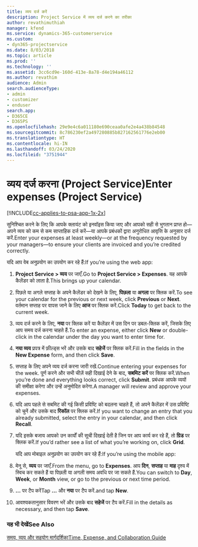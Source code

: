 ```yaml
---
title: व्यय दर्ज करें
description: Project Service में व्यय दर्ज करने का तरीका
author: revathimuthiah
manager: kfend
ms.service: dynamics-365-customerservice
ms.custom:
- dyn365-projectservice
ms.date: 8/03/2018
ms.topic: article
ms.prod: ''
ms.technology: ''
ms.assetid: 3cc6cd9e-160d-413e-8a78-d4e194a46112
ms.author: revathim
audience: Admin
search.audienceType:
- admin
- customizer
- enduser
search.app:
- D365CE
- D365PS
ms.openlocfilehash: 29e9e4c6a011180e690ceaa0afe2e4a438b84548
ms.sourcegitcommit: 8c786230ef2a497280885b827162561776e2eb00
ms.translationtype: HT
ms.contentlocale: hi-IN
ms.lasthandoff: 03/24/2020
ms.locfileid: "3751944"
---
```

# <a name="enter-expenses-project-service"></a><span data-ttu-id="fadd0-103">व्यय दर्ज करना (Project Service)</span><span class="sxs-lookup"><span data-stu-id="fadd0-103">Enter expenses (Project Service)</span></span>

[!INCLUDE[cc-applies-to-psa-app-1x-2x](../includes/cc-applies-to-psa-app-1x-2x.md)]

<span data-ttu-id="fadd0-104">सुनिश्चित करने के लिए कि आपके क्लायंट को इनवॉइस किया जाए और आपको सही से भुगतान प्राप्त हो—अपने व्यय को कम से कम साप्ताहिक दर्ज करें—या आपके प्रबंधकों द्वारा अनुरोधित आवृत्ति के अनुसार दर्ज करें.</span><span class="sxs-lookup"><span data-stu-id="fadd0-104">Enter your expenses at least weekly—or at the frequency requested by your managers—to ensure your clients are invoiced and you’re credited correctly.</span></span>  
  
 <span data-ttu-id="fadd0-105">यदि आप वेब अनुप्रयोग का उपयोग कर रहे हैं:</span><span class="sxs-lookup"><span data-stu-id="fadd0-105">If you’re using the web app:</span></span>  
  
1. <span data-ttu-id="fadd0-106">**Project Service > व्यय** पर जाएँ.</span><span class="sxs-lookup"><span data-stu-id="fadd0-106">Go to **Project Service > Expenses**.</span></span> <span data-ttu-id="fadd0-107">यह आपके कैलेंडर को लाता है.</span><span class="sxs-lookup"><span data-stu-id="fadd0-107">This brings up your calendar.</span></span>  
  
2. <span data-ttu-id="fadd0-108">पिछले या अगले सप्ताह के अपने कैलेंडर को देखने के लिए, **पिछला** या **अगला** पर क्लिक करें.</span><span class="sxs-lookup"><span data-stu-id="fadd0-108">To see your calendar for the previous or next week, click **Previous** or **Next**.</span></span> <span data-ttu-id="fadd0-109">वर्तमान सप्ताह पर वापस जाने के लिए **आज** पर क्लिक करें.</span><span class="sxs-lookup"><span data-stu-id="fadd0-109">Click **Today** to get back to the current week.</span></span>  
  
3. <span data-ttu-id="fadd0-110">व्यय दर्ज करने के लिए, **नया** पर क्लिक करें या कैलेंडर में उस दिन पर डबल-क्लिक करें, जिसके लिए आप समय दर्ज करना चाहते हैं.</span><span class="sxs-lookup"><span data-stu-id="fadd0-110">To enter an expense, either click **New** or double-click in the calendar under the day you want to enter time for.</span></span>  
  
4. <span data-ttu-id="fadd0-111">**नया व्यय** प्रपत्र में फ़ील्ड्स भरें और उसके बाद **सहेजें** पर क्लिक करें.</span><span class="sxs-lookup"><span data-stu-id="fadd0-111">Fill in the fields in the **New Expense** form, and then click **Save**.</span></span>  
  
5. <span data-ttu-id="fadd0-112">सप्ताह के लिए अपने व्यय दर्ज करना जारी रखें.</span><span class="sxs-lookup"><span data-stu-id="fadd0-112">Continue entering your expenses for the week.</span></span> <span data-ttu-id="fadd0-113">पूर्ण करने और सभी चीज़ें सही दिखाई देने के बाद, **सबमिट करें** पर क्लिक करें.</span><span class="sxs-lookup"><span data-stu-id="fadd0-113">When you’re done and everything looks correct, click **Submit**.</span></span> <span data-ttu-id="fadd0-114">प्रबंधक आपके व्ययों की समीक्षा करेगा और उन्हें अनुमोदित करेगा.</span><span class="sxs-lookup"><span data-stu-id="fadd0-114">A manager will review and approve your expenses.</span></span>  
  
6. <span data-ttu-id="fadd0-115">यदि आप पहले से सबमिट की गई किसी प्रविष्टि को बदलना चाहते हैं, तो अपने कैलेंडर में उस प्रविष्टि को चुनें और उसके बाद **रिकॉल** पर क्लिक करें.</span><span class="sxs-lookup"><span data-stu-id="fadd0-115">If you want to change an entry that you already submitted, select the entry in your calendar, and then click **Recall**.</span></span>  
  
7. <span data-ttu-id="fadd0-116">यदि इसके बजाय आपको उन कार्यों की सूची दिखाई देती है जिन पर आप कार्य कर रहे हैं, तो **ग्रिड** पर क्लिक करें.</span><span class="sxs-lookup"><span data-stu-id="fadd0-116">If you’d rather see a list of what you’re working on, click **Grid**.</span></span>  
  
   <span data-ttu-id="fadd0-117">यदि आप मोबाइल अनुप्रयोग का उपयोग कर रहे हैं:</span><span class="sxs-lookup"><span data-stu-id="fadd0-117">If you’re using the mobile app:</span></span>  
  
8. <span data-ttu-id="fadd0-118">मेनू से, **व्यय** पर जाएँ.</span><span class="sxs-lookup"><span data-stu-id="fadd0-118">From the menu, go to **Expenses**.</span></span>     <span data-ttu-id="fadd0-119">आप **दिन**, **सप्ताह** या **माह** दृश्य में स्विच कर सकते हैं या पिछली या अगली समय अवधि पर जा सकते हैं.</span><span class="sxs-lookup"><span data-stu-id="fadd0-119">You can switch to **Day**, **Week**, or **Month** view, or go to the previous or next time period.</span></span>  
  
9. <span data-ttu-id="fadd0-120">**…** पर टैप करें</span><span class="sxs-lookup"><span data-stu-id="fadd0-120">Tap **…**</span></span> <span data-ttu-id="fadd0-121">और **नया** पर टैप करें.</span><span class="sxs-lookup"><span data-stu-id="fadd0-121">and tap **New**.</span></span>  
  
10. <span data-ttu-id="fadd0-122">आवश्यकतानुसार विवरण भरें और उसके बाद **सहेजें** पर टैप करें.</span><span class="sxs-lookup"><span data-stu-id="fadd0-122">Fill in the details as necessary, and then tap **Save**.</span></span>  
  
### <a name="see-also"></a><span data-ttu-id="fadd0-123">यह भी देखें</span><span class="sxs-lookup"><span data-stu-id="fadd0-123">See Also</span></span>  
 [<span data-ttu-id="fadd0-124">समय, व्यय और सहयोग मार्गदर्शिका</span><span class="sxs-lookup"><span data-stu-id="fadd0-124">Time, Expense, and Collaboration Guide</span></span>](../project-service/time-expense-collaboration-guide.md)
